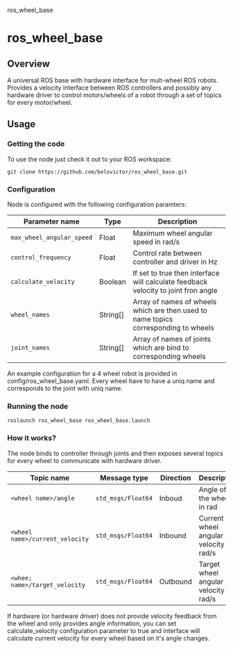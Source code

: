 ros_wheel_base
# ros_wheel_base

## Overview

A universal ROS base with hardware interface for mult-wheel ROS robots.
Provides a velocity interface between ROS controllers and possibly any hardware driver to control motors/wheels of a robot through a set of topics for every motor/wheel.

## Usage

### Getting the code

To use the node just check it out to your ROS workspace:
```
git clone https://github.com/belovictor/ros_wheel_base.git
```

### Configuration

Node is configured with the following configuration paramters:

| Parameter name                | Type     | Description                                                                        |
|-------------------------------|----------|------------------------------------------------------------------------------------|
| ```max_wheel_angular_speed``` | Float    | Maximum wheel angular speed in rad/s                                               |
| ```control_frequency```       | Float    | Control rate between controller and driver in Hz                                   |
| ```calculate_velocity```      | Boolean  | If set to true then interface will calculate feedback velocity to joint fron angle |
| ```wheel_names```             | String[] | Array of names of wheels which are then used to name topics corresponding to wheels|
| ```joint_names```             | String[] | Array of names of joints which are bind to corresponding wheels                    |

An example configuration for a 4 wheel robot is provided in config/ros_wheel_base.yaml. Every wheel have to have a uniq name and corresponds to the joint with uniq name.

### Running the node

```
roslaunch ros_wheel_base ros_wheel_base.launch
```

### How it works?

The node binds to controller through joints and then exposes several topics for every wheel to communicate with hardware driver.

| Topic name                         | Message type           | Direction | Description                             |
|------------------------------------|------------------------|-----------|-----------------------------------------|
|```<wheel name>/angle```            | ```std_msgs/Float64``` | Inboud    | Angle of the wheel in rad               |
|```<wheel name>/current_velocity``` | ```std_msgs/Float64``` | Inbound   | Current wheel angular velocity in rad/s |
|```<whee; name>/target_velocity```  | ```std_msgs/Float64``` | Outbound  | Target wheel angular velocity in rad/s  |

If hardware (or hardware driver) does not provide velocity feedback from the wheel and only provides angle information, you can set calculate_velocity configuration parameter to true and interface will calculate current velocity for every wheel based on it's angle changes.
